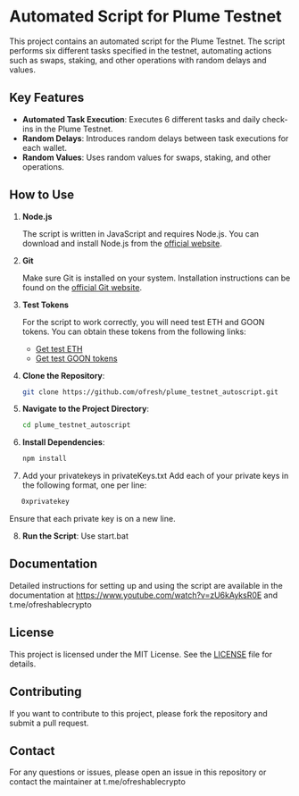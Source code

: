 
# Automated Script for Plume Testnet

This project contains an automated script for the Plume Testnet. The script performs six different tasks specified in the testnet, automating actions such as swaps, staking, and other operations with random delays and values.

## Key Features

- **Automated Task Execution**: Executes 6 different tasks and daily check-ins in the Plume Testnet.
- **Random Delays**: Introduces random delays between task executions for each wallet.
- **Random Values**: Uses random values for swaps, staking, and other operations.

## How to Use

1. **Node.js**

   The script is written in JavaScript and requires Node.js. You can download and install Node.js from the [official website](https://nodejs.org/).

2. **Git**

   Make sure Git is installed on your system. Installation instructions can be found on the [official Git website](https://git-scm.com/).

3. **Test Tokens**

   For the script to work correctly, you will need test ETH and GOON tokens. You can obtain these tokens from the following links:

   - [Get test ETH](https://miles.plumenetwork.xyz/faucet)
   - [Get test GOON tokens](https://miles.plumenetwork.xyz/faucet)

4. **Clone the Repository**:
   ```bash
   git clone https://github.com/ofresh/plume_testnet_autoscript.git
   ```

5. **Navigate to the Project Directory**:
   ```bash
   cd plume_testnet_autoscript
   ```

6. **Install Dependencies**:
   ```bash
   npm install
   ```

7. Add your privatekeys in privateKeys.txt
   Add each of your private keys in the following format, one per line:
```bash
   0xprivatekey
```
  Ensure that each private key is on a new line.

8. **Run the Script**:
   Use start.bat

## Documentation

Detailed instructions for setting up and using the script are available in the documentation at https://www.youtube.com/watch?v=zU6kAyksR0E and t.me/ofreshablecrypto

## License

This project is licensed under the MIT License. See the [LICENSE](LICENSE) file for details.

## Contributing

If you want to contribute to this project, please fork the repository and submit a pull request.

## Contact

For any questions or issues, please open an issue in this repository or contact the maintainer at t.me/ofreshablecrypto


